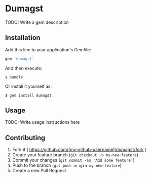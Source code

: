 # Dumagst

TODO: Write a gem description

## Installation

Add this line to your application's Gemfile:

```ruby
gem 'dumagst'
```

And then execute:

    $ bundle

Or install it yourself as:

    $ gem install dumagst

## Usage

TODO: Write usage instructions here

## Contributing

1. Fork it ( https://github.com/[my-github-username]/dumagst/fork )
2. Create your feature branch (`git checkout -b my-new-feature`)
3. Commit your changes (`git commit -am 'Add some feature'`)
4. Push to the branch (`git push origin my-new-feature`)
5. Create a new Pull Request
